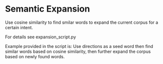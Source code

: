# Semantic Expansion

Use cosine similarity to find smilar words to expand the current corpus for a certain intent.

For details see expansion_script.py

Example provided in the script is:
Use directions as a seed word then find similar words based on cosine similarity, then further expand the corpus based 
on newly found words.
